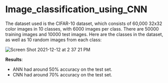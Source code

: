 # Image_classification_using_CNN
The dataset used is the CIFAR-10 dataset, which consists of 60,000 32x32 color images in 10 classes, with 6000 images per class. There are 50000 training images and 10000 test images.
Here are the classes in the dataset, as well as 10 random images from each class:


![Screen Shot 2021-12-12 at 2 37 21 PM](https://user-images.githubusercontent.com/85386222/145706626-47be1b26-6dd5-48ee-8297-aac45a24357f.jpg)






**Results**: 
* ANN had around 50% accuracy on the test set.
* CNN had around 70% accuracy on the test set.
